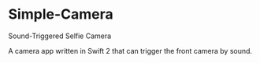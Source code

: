 # Simple-Camera
Sound-Triggered Selfie Camera

A camera app written in Swift 2 that can trigger the front camera by sound.
